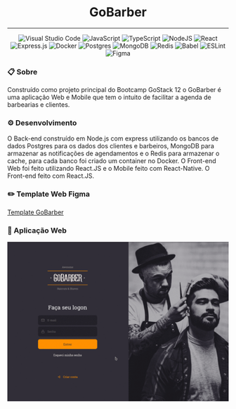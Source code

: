 <h1 align="center"> GoBarber </h1>


-----
<p align="center">
<!-- Badges -->
<img alt="Visual Studio Code" src="https://img.shields.io/badge/VisualStudioCode-0078d7.svg?&style=for-the-badge&logo=visual-studio-code&logoColor=white"/> <img alt="JavaScript" src="https://img.shields.io/badge/javascript-%23323330.svg?&style=for-the-badge&logo=javascript&logoColor=%23F7DF1E"/> <img alt="TypeScript" src="https://img.shields.io/badge/typescript-%23007ACC.svg?&style=for-the-badge&logo=typescript&logoColor=white"/> <img alt="NodeJS" src="https://img.shields.io/badge/node.js-%2343853D.svg?&style=for-the-badge&logo=node.js&logoColor=white"/> <img alt="React" src="https://img.shields.io/badge/react-%2320232a.svg?&style=for-the-badge&logo=react&logoColor=%2361DAFB"/> <img alt="Express.js" src="https://img.shields.io/badge/express.js-%23404d59.svg?&style=for-the-badge"/> <img alt="Docker" src="https://img.shields.io/badge/docker-%230db7ed.svg?&style=for-the-badge&logo=docker&logoColor=white"/> <img alt="Postgres" src ="https://img.shields.io/badge/postgres-%23316192.svg?&style=for-the-badge&logo=postgresql&logoColor=white"/> <img alt="MongoDB" src ="https://img.shields.io/badge/MongoDB-%234ea94b.svg?&style=for-the-badge&logo=mongodb&logoColor=white"/> <img alt="Redis" src="https://img.shields.io/badge/redis-%23DD0031.svg?&style=for-the-badge&logo=redis&logoColor=white"/> <img alt="Babel" src="https://img.shields.io/badge/Babel-F9DC3e?style=for-the-badge&logo=babel&logoColor=black" /> <img alt="ESLint" src="https://img.shields.io/badge/ESLint-4B3263?style=for-the-badge&logo=eslint&logoColor=white" /> <img alt="Figma" src="https://img.shields.io/badge/figma-%23F24E1E.svg?&style=for-the-badge&logo=figma&logoColor=white"/>
</p>

### :clipboard: Sobre
Construído como projeto principal do Bootcamp GoStack 12 o GoBarber é uma aplicação Web e Mobile que tem o intuito de facilitar a agenda de barbearias e clientes.

### :gear: Desenvolvimento

O Back-end construído em Node.js com express utilizando os bancos de dados Postgres para os dados dos clientes e barbeiros, MongoDB para armazenar as notificações de agendamentos e o Redis para armazenar o cache, para cada banco foi criado um container no Docker. O Front-end Web foi feito utilizando React.JS e o Mobile feito com React-Native.
O Front-end feito com React.JS.

### :pencil2: Template Web Figma
<a href="https://www.figma.com/file/BXCihtXXh9p37lGsENV614/GoBarber?node-id=34%3A1180" alt="GoBarber Figma">Template GoBarber </a>


### :checkered_flag: Aplicação Web
<p align="center">
  <img alt="Go Barber" src="https://github.com/henriqueritter/Rocketseat-GoBarber/blob/master/go-barber.gif" />
</p>
